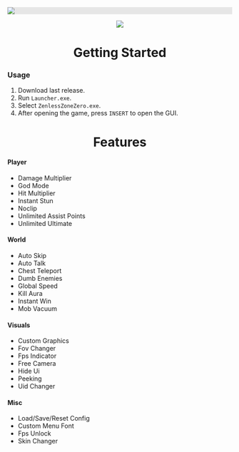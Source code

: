 <p align="center">
  <img style="display: block;-webkit-user-select: none;margin: auto;background-color: hsl(0, 0%, 90%);transition: background-color 300ms;" src="https://i.imgur.com/fIWB0PT.png">
</p>

<p align="center">
 <a href="https://discord.gg/tPKFCs4VbB"><img src="https://img.shields.io/discord/1207191906958975006?label=Discord&logo=discord&style=for-the-badge&color=blue"></a>
</p>

<h1 align="center">Getting Started</h1>

### Usage

1. Download last release.
2. Run `Launcher.exe`.
3. Select `ZenlessZoneZero.exe`.
4. After opening the game, press `INSERT` to open the GUI.

<h1 align="center">Features</h1>

#### Player
- Damage Multiplier
- God Mode
- Hit Multiplier
- Instant Stun
- Noclip
- Unlimited Assist Points
- Unlimited Ultimate

#### World

- Auto Skip
- Auto Talk
- Chest Teleport
- Dumb Enemies
- Global Speed
- Kill Aura
- Instant Win
- Mob Vacuum


#### Visuals

- Custom Graphics
- Fov Changer
- Fps Indicator
- Free Camera
- Hide Ui
- Peeking
- Uid Changer

#### Misc

- Load/Save/Reset Config
- Custom Menu Font
- Fps Unlock
- Skin Changer
